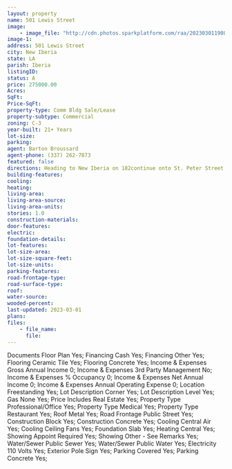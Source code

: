 ```yaml
---
layout: property
name: 501 Lewis Street 
image:
    - image_file: "http://cdn.photos.sparkplatform.com/raa/20230301190835491457000000.jpg"
image-1:
address: 501 Lewis Street
city: New Iberia
state: LA
parish: Iberia
listingID: 
status: A
price: 275000.00
Acres: 
SqFt: 
Price-SqFt: 
property-type: Comm Bldg Sale/Lease
property-subtype: Commercial
zoning: C-3
year-built: 21+ Years
lot-size: 
parking: 
agent: Barton Broussard
agent-phone: (337) 262-7873
featured: false
directions: Heading to New Iberia on 182continue onto St. Peter Street take right on Lewis Street destination will be on our Left.
building-features: 
cooling: 
heating: 
living-area: 
living-area-source: 
living-area-units: 
stories: 1.0
construction-materials: 
door-features: 
electric: 
foundation-details: 
lot-features: 
lot-size-area: 
lot-size-square-feet: 
lot-size-units: 
parking-features: 
road-frontage-type: 
road-surface-type: 
roof: 
water-source: 
wooded-percent: 
last-updated: 2023-03-01
plans: 
files:
    - file_name:
      file:
---
```

Documents	Floor Plan	Yes;
Financing	Cash	Yes;
Financing	Other	Yes;
Flooring	Ceramic Tile	Yes;
Flooring	Concrete	Yes;
Income & Expenses	Gross Annual Income	0;
Income & Expenses	3rd Party Management	No;
Income & Expenses	% Occupancy	0;
Income & Expenses	Net Annual Income	0;
Income & Expenses	Annual Operating Expense	0;
Location	Freestanding	Yes;
Lot Description	Corner	Yes;
Lot Description	Level	Yes;
Gas	None	Yes;
Price Includes	Real Estate	Yes;
Property Type	Professional/Office	Yes;
Property Type	Medical	Yes;
Property Type	Restaurant	Yes;
Roof	Metal	Yes;
Road Frontage	Public Street	Yes;
Construction	Block	Yes;
Construction	Concrete	Yes;
Cooling	Central Air	Yes;
Cooling	Ceiling Fans	Yes;
Foundation	Slab	Yes;
Heating	Central	Yes;
Showing	Appoint Required	Yes;
Showing	Other - See Remarks	Yes;
Water/Sewer	Public Sewer	Yes;
Water/Sewer	Public Water	Yes;
Electricity	110 Volts	Yes;
Exterior	Pole Sign	Yes;
Parking	Covered	Yes;
Parking	Concrete	Yes;

